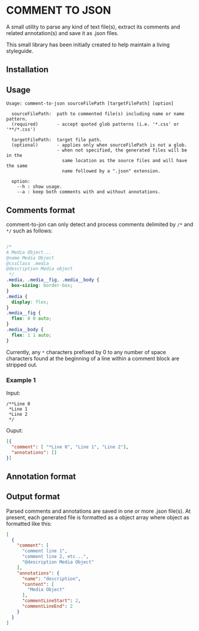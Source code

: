 # COMMENT TO JSON
A small utility to parse any kind of text file(s), extract its comments and related annotation(s) and save it as .json files.

This small library has been initially created to help maintain a living styleguide.

## Installation

## Usage
```
Usage: comment-to-json sourceFilePath [targetFilePath] [option]
  
  sourceFilePath:  path to commented file(s) including name or name pattern.
  (required)       - accept quoted glob patterns (i.e. '*.css' or '**/*.css')
  
  targetFilePath:  target file path.
  (optional)       - applies only when sourceFilePath is not a glob.
                   - when not specified, the generated files will be in the
                     same location as the source files and will have the same
                     name followed by a ".json" extension.
                     
  option:
    --h : show usage.
    --a : keep both comments with and without annotations.

```

## Comments format
comment-to-jon can only detect and process comments delimited by `/*` and `*/` such as follows:
```css

/*
A Media Object...
@name Media Object
@cssClass .media
@description Media object
 */
.media, .media__fig, .media__body {
  box-sizing: border-box;
} 
.media {
  display: flex;
}
.media__fig {
  flex: 0 0 auto;
}
.media__body {
  flex: 1 1 auto;
}
```
Currently, any `*` characters prefixed by 0 to any number of space characters found at the beginning of a line within a comment block are stripped out.
### Example 1
Input:
```
/**Line 0
 *Line 1
 *Line 2
 */
```
Ouput:
```json
[{
  "comment": [ "*Line 0", "Line 1", "Line 2"],
  "annotations": []
}]
```

## Annotation format

## Output format
Parsed comments and annotations are saved in one or more .json file(s).
At present, each generated file is formatted as a object array where object as formatted like this:
```json
[
  {
    "comment": [
      "comment line 1",
      "comment line 2, etc...",
      "@description Media Object"
    ],
    "annotations": {
      "name": "description",
      "content": [
        "Media Object"
      ],
      "commentLineStart": 2,
      "commentLineEnd": 2
    }
  }
]
```

